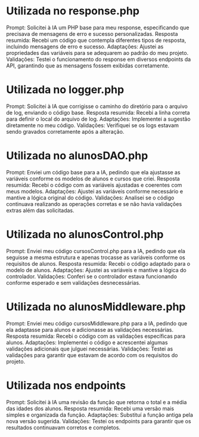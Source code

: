 # Utilizada no response.php
Prompt: Solicitei à IA um PHP base para meu response, especificando que precisava de mensagens de erro e sucesso personalizadas.
Resposta resumida: Recebi um código que contempla diferentes tipos de resposta, incluindo mensagens de erro e sucesso.
Adaptações: Ajustei as propriedades das variáveis para se adequarem ao padrão do meu projeto.
Validações: Testei o funcionamento do response em diversos endpoints da API, garantindo que as mensagens fossem exibidas corretamente.

# Utilizada no logger.php
Prompt: Solicitei à IA que corrigisse o caminho do diretório para o arquivo de log, enviando o código base.
Resposta resumida: Recebi a linha correta para definir o local do arquivo de log.
Adaptações: Implementei a sugestão diretamente no meu código.
Validações: Verifiquei se os logs estavam sendo gravados corretamente após a alteração.

# Utilizada no alunosDAO.php
Prompt: Enviei um código base para a IA, pedindo que ela ajustasse as variáveis conforme os modelos de alunos e cursos que criei.
Resposta resumida: Recebi o código com as variáveis ajustadas e coerentes com meus modelos.
Adaptações: Ajustei as variáveis conforme necessário e mantive a lógica original do código.
Validações: Analisei se o código continuava realizando as operações corretas e se não havia validações extras além das solicitadas.

# Utilizada no alunosControl.php
Prompt: Enviei meu código cursosControl.php para a IA, pedindo que ela seguisse a mesma estrutura e apenas trocasse as variáveis conforme os requisitos de alunos.
Resposta resumida: Recebi o código adaptado para o modelo de alunos.
Adaptações: Ajustei as variáveis e mantive a lógica do controlador.
Validações: Conferi se o controlador estava funcionando conforme esperado e sem validações desnecessárias.

# Utilizada no alunosMiddleware.php
Prompt: Enviei meu código cursosMiddleware.php para a IA, pedindo que ela adaptasse para alunos e adicionasse as validações necessárias.
Resposta resumida: Recebi o código com as validações específicas para alunos.
Adaptações: Implementei o código e acrescentei algumas validações adicionais que julguei necessárias.
Validações: Testei as validações para garantir que estavam de acordo com os requisitos do projeto.

# Utilizada nos endpoints
Prompt: Solicitei à IA uma revisão da função que retorna o total e a média das idades dos alunos.
Resposta resumida: Recebi uma versão mais simples e organizada da função.
Adaptações: Substituí a função antiga pela nova versão sugerida.
Validações: Testei os endpoints para garantir que os resultados continuavam corretos e completos.